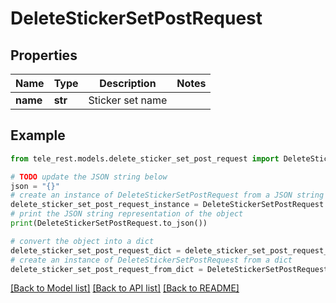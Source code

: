 # DeleteStickerSetPostRequest


## Properties

Name | Type | Description | Notes
------------ | ------------- | ------------- | -------------
**name** | **str** | Sticker set name | 

## Example

```python
from tele_rest.models.delete_sticker_set_post_request import DeleteStickerSetPostRequest

# TODO update the JSON string below
json = "{}"
# create an instance of DeleteStickerSetPostRequest from a JSON string
delete_sticker_set_post_request_instance = DeleteStickerSetPostRequest.from_json(json)
# print the JSON string representation of the object
print(DeleteStickerSetPostRequest.to_json())

# convert the object into a dict
delete_sticker_set_post_request_dict = delete_sticker_set_post_request_instance.to_dict()
# create an instance of DeleteStickerSetPostRequest from a dict
delete_sticker_set_post_request_from_dict = DeleteStickerSetPostRequest.from_dict(delete_sticker_set_post_request_dict)
```
[[Back to Model list]](../README.md#documentation-for-models) [[Back to API list]](../README.md#documentation-for-api-endpoints) [[Back to README]](../README.md)


